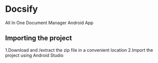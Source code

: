 # Docsify
All In One Document Manager Android App

## Importing the project
1.Download and /extract the zip file in a convenient location
2.Import the project using Android Studio
